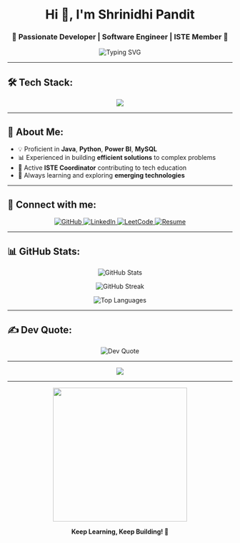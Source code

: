 <h1 align="center">Hi 👋, I'm Shrinidhi Pandit</h1>
<h3 align="center">🚀 Passionate Developer | Software Engineer | ISTE Member 🚀</h3>

<p align="center">
  <img src="https://readme-typing-svg.herokuapp.com?font=Fira+Code&weight=600&size=24&pause=1000&color=F76303&center=true&vCenter=true&width=435&lines=Software+Engineer;Passionate+about+AI+%26+Development;ISTE+Coordinator;Lifelong+Learner+%F0%9F%9A%80" alt="Typing SVG" />
</p>

---

## 🛠️ Tech Stack:
<p align="center">
  <img src="https://skillicons.dev/icons?i=java,python,powerbi,mysql,fastapi,mongodb,github,postman" />
</p>

---

## 🌟 About Me:
- 💡 Proficient in **Java**, **Python**, **Power BI**, **MySQL**
- 📊 Experienced in building **efficient solutions** to complex problems
- 👥 Active **ISTE Coordinator** contributing to tech education
- 🔄 Always learning and exploring **emerging technologies**

---

## 🔗 Connect with me:
<p align="center">
    <a href="https://github.com/Shrinidhi444">
        <img alt="GitHub" src="https://img.shields.io/badge/GitHub-000?style=for-the-badge&logo=github&logoColor=white" />
    </a>
    <a href="https://www.linkedin.com/in/shrinidhi-pandit-219832259/">
        <img alt="LinkedIn" src="https://img.shields.io/badge/LinkedIn-0077B5?style=for-the-badge&logo=linkedin&logoColor=white" />
    </a>
    <a href="https://leetcode.com/explore/">
        <img alt="LeetCode" src="https://img.shields.io/badge/LeetCode-FFA116?style=for-the-badge&logo=leetcode&logoColor=white" />
    </a>
    <a href="https://github.com/Shrinidhi444/Shrinidhi-Resume/blob/main/SHRINIDHI%20RESUME.pdf">
        <img alt="Resume" src="https://img.shields.io/badge/Download_Resume-PDF-blue?style=for-the-badge&logo=adobeacrobatreader" />
    </a>
</p>

---

## 📊 GitHub Stats:
<p align="center">
    <img src="https://github-readme-stats.vercel.app/api?username=Shrinidhi444&show_icons=true&theme=city_lights&count_private=true" alt="GitHub Stats" />
</p>
<p align="center">
    <img src="https://streak-stats.demolab.com?user=Shrinidhi444&theme=city_lights" alt="GitHub Streak" />
</p>
<p align="center">
    <img src="https://github-readme-stats.vercel.app/api/top-langs/?username=Shrinidhi444&theme=city_lights&layout=compact" alt="Top Languages" />
</p>

---

## ✍️ Dev Quote:
<p align="center">
    <img src="https://quotes-github-readme.vercel.app/api?type=horizontal&theme=radical" alt="Dev Quote" />
</p>

---

<p align="center">
    <img src="https://visitcount.itsvg.in/api?id=Shrinidhi444&label=Profile%20Views&color=12&icon=1&pretty=true" />
</p>

---

<p align="center">
    <img src="https://media.giphy.com/media/3o7aD2saalBwwftBIY/giphy.gif" width="300">
</p>

<p align="center"><b>Keep Learning, Keep Building! 🚀</b></p>

<!-- Profile customized with GPRM (https://gprm.itsvg.in) -->
